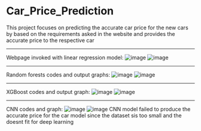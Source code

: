 # Car_Price_Prediction
This project focuses on predicting the accurate car price for the new cars by based on the requirements asked in the website and provides the accurate price to the respective car
________________________________

Webpage invoked with linear regression model:
![image](https://github.com/PothanSai2004/Car_Price_Prediction/assets/136136088/9278486b-31f3-4541-b0a2-fd2a4ee73163)
![image](https://github.com/PothanSai2004/Car_Price_Prediction/assets/136136088/010bb089-394d-4d6a-9681-09f3fae57605)

_________________________________
Random forests codes and output graphs:
![image](https://github.com/PothanSai2004/Car_Price_Prediction/assets/136136088/c353699e-0f34-4f9c-8ab6-77a461c9f4e8)
![image](https://github.com/PothanSai2004/Car_Price_Prediction/assets/136136088/8c8ba986-2a46-4b1f-9dde-1c7a30094e8d)

_________________________________
XGBoost codes and output graph:
![image](https://github.com/PothanSai2004/Car_Price_Prediction/assets/136136088/806863dd-4d5d-4985-8d1a-eb88f33aa434)
![image](https://github.com/PothanSai2004/Car_Price_Prediction/assets/136136088/095f087a-719b-4676-b858-577444cf36ab)

__________________________________
CNN codes and graph:
![image](https://github.com/PothanSai2004/Car_Price_Prediction/assets/136136088/5c2756fd-92ba-4574-a761-cd72aa0b35ff)
![image](https://github.com/PothanSai2004/Car_Price_Prediction/assets/136136088/0c62c410-42b0-468c-854c-9560414af91b)
CNN model failed to produce the accurate price for the car model since the dataset sis too small and the doesnt fit for deep learning
